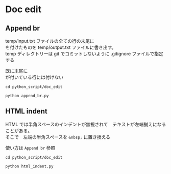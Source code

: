 # Doc edit

## Append br

temp/input.txt ファイルの全ての行の末尾に <br/> を付けたものを temp/output.txt ファイルに書き出す。  
temp ディレクトリーは git でコミットしないように .gitignore ファイルで指定する  

既に末尾に <br> が付いている行には付けない  

```shell
cd python_script/doc_edit

python append_br.py
```

## HTML indent

HTML では半角スペースのインデントが無視されて　テキストが左端揃えになることがある。  
そこで　左端の半角スペースを `&nbsp;` に置き換える  

使い方は `Append br` 参照  

```shell
cd python_script/doc_edit

python html_indent.py
```
